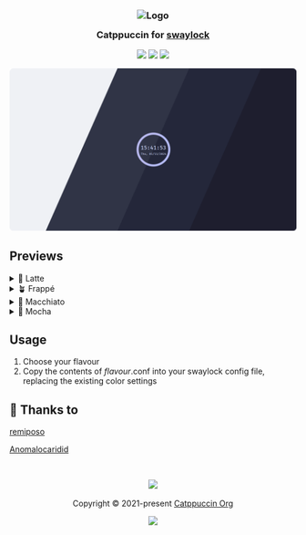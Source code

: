 <h3 align="center">
	<img src="https://raw.githubusercontent.com/catppuccin/catppuccin/main/assets/logos/exports/1544x1544_circle.png" width="100" alt="Logo"/><br/>
	<img src="https://raw.githubusercontent.com/catppuccin/catppuccin/main/assets/misc/transparent.png" height="30" width="0px"/>
	Catppuccin for <a href="https://github.com/swaywm/swaylock">swaylock</a>
	<img src="https://raw.githubusercontent.com/catppuccin/catppuccin/main/assets/misc/transparent.png" height="30" width="0px"/>
</h3>

<p align="center">
	<a href="https://github.com/catppuccin/swaylock/stargazers"><img src="https://img.shields.io/github/stars/catppuccin/swaylock?colorA=363a4f&colorB=b7bdf8&style=for-the-badge"></a>
	<a href="https://github.com/catppuccin/swaylock/issues"><img src="https://img.shields.io/github/issues/catppuccin/swaylock?colorA=363a4f&colorB=f5a97f&style=for-the-badge"></a>
	<a href="https://github.com/catppuccin/swaylock/contributors"><img src="https://img.shields.io/github/contributors/catppuccin/swaylock?colorA=363a4f&colorB=a6da95&style=for-the-badge"></a>
</p>

<p align="center">
	<img src="./assets/preview.webp"/>
</p>

## Previews

<details>
<summary>🌻 Latte</summary>
<img src="./assets/latte.png"/>
</details>
<details>
<summary>🪴 Frappé</summary>
<img src="./assets/frappe.png"/>
</details>
<details>
<summary>🌺 Macchiato</summary>
<img src="./assets/macchiato.png"/>
</details>
<details>
<summary>🌿 Mocha</summary>
<img src="./assets/mocha.png"/>
</details>

## Usage

1. Choose your flavour
2. Copy the contents of *flavour*.conf into your swaylock config file, replacing the existing color settings

## 💝 Thanks to

<a href="https://github.com/remiposo">remiposo</a>

<a href="https://github.com/Anomalocaridid">Anomalocaridid</a>

&nbsp;

<p align="center">
	<img src="https://raw.githubusercontent.com/catppuccin/catppuccin/main/assets/footers/gray0_ctp_on_line.svg?sanitize=true" />
</p>

<p align="center">
	Copyright &copy; 2021-present <a href="https://github.com/catppuccin" target="_blank">Catppuccin Org</a>
</p>

<p align="center">
	<a href="https://github.com/catppuccin/swaylock/blob/main/LICENSE"><img src="https://img.shields.io/static/v1.svg?style=for-the-badge&label=License&message=MIT&logoColor=d9e0ee&colorA=363a4f&colorB=b7bdf8"/></a>
</p>
